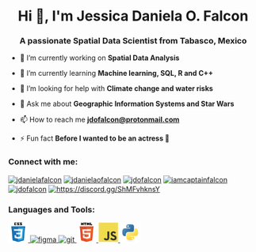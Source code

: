 <h1 align="center">Hi 👋, I'm Jessica Daniela O. Falcon</h1>
<h3 align="center">A passionate Spatial Data Scientist from Tabasco, Mexico</h3>

- 🔭 I’m currently working on **Spatial Data Analysis**

- 🌱 I’m currently learning **Machine learning, SQL, R and C++**

- 🤝 I’m looking for help with **Climate change and water risks**

- 💬 Ask me about **Geographic Information Systems and Star Wars**

- 📫 How to reach me **jdofalcon@protonmail.com**

- ⚡ Fun fact **Before I wanted to be an actress 🌚**

<h3 align="left">Connect with me:</h3>
<p align="left">
<a href="https://twitter.com/jdanielafalcon" target="blank"><img align="center" src="https://raw.githubusercontent.com/rahuldkjain/github-profile-readme-generator/master/src/images/icons/Social/twitter.svg" alt="jdanielafalcon" height="30" width="40" /></a>
<a href="https://linkedin.com/in/jdanielaofalcon" target="blank"><img align="center" src="https://raw.githubusercontent.com/rahuldkjain/github-profile-readme-generator/master/src/images/icons/Social/linked-in-alt.svg" alt="jdanielaofalcon" height="30" width="40" /></a>
<a href="https://fb.com/jdofalcon" target="blank"><img align="center" src="https://raw.githubusercontent.com/rahuldkjain/github-profile-readme-generator/master/src/images/icons/Social/facebook.svg" alt="jdofalcon" height="30" width="40" /></a>
<a href="https://instagram.com/iamcaptainfalcon" target="blank"><img align="center" src="https://raw.githubusercontent.com/rahuldkjain/github-profile-readme-generator/master/src/images/icons/Social/instagram.svg" alt="iamcaptainfalcon" height="30" width="40" /></a>
<a href="https://www.behance.net/jdofalcon" target="blank"><img align="center" src="https://raw.githubusercontent.com/rahuldkjain/github-profile-readme-generator/master/src/images/icons/Social/behance.svg" alt="jdofalcon" height="30" width="40" /></a>
<a href="https://discord.gg/https://discord.gg/ShMFvhknsY" target="blank"><img align="center" src="https://raw.githubusercontent.com/rahuldkjain/github-profile-readme-generator/master/src/images/icons/Social/discord.svg" alt="https://discord.gg/ShMFvhknsY" height="30" width="40" /></a>
</p>

<h3 align="left">Languages and Tools:</h3>
<p align="left"> <a href="https://www.w3schools.com/css/" target="_blank"> <img src="https://raw.githubusercontent.com/devicons/devicon/master/icons/css3/css3-original-wordmark.svg" alt="css3" width="40" height="40"/> </a> <a href="https://www.figma.com/" target="_blank"> <img src="https://www.vectorlogo.zone/logos/figma/figma-icon.svg" alt="figma" width="40" height="40"/> </a> <a href="https://git-scm.com/" target="_blank"> <img src="https://www.vectorlogo.zone/logos/git-scm/git-scm-icon.svg" alt="git" width="40" height="40"/> </a> <a href="https://www.w3.org/html/" target="_blank"> <img src="https://raw.githubusercontent.com/devicons/devicon/master/icons/html5/html5-original-wordmark.svg" alt="html5" width="40" height="40"/> </a> <a href="https://developer.mozilla.org/en-US/docs/Web/JavaScript" target="_blank"> <img src="https://raw.githubusercontent.com/devicons/devicon/master/icons/javascript/javascript-original.svg" alt="javascript" width="40" height="40"/> </a> <a href="https://www.python.org" target="_blank"> <img src="https://raw.githubusercontent.com/devicons/devicon/master/icons/python/python-original.svg" alt="python" width="40" height="40"/> </a> </p>
